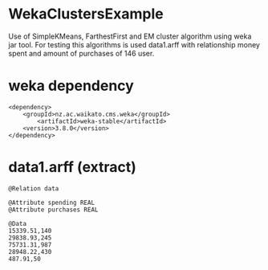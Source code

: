 # WekaClustersExample
Use of SimpleKMeans, FarthestFirst and EM cluster algorithm using weka jar tool. 
For testing this algorithms is used data1.arff with relationship money spent and amount of purchases of 146 user.
# weka dependency
```
<dependency>
	<groupId>nz.ac.waikato.cms.weka</groupId>
		<artifactId>weka-stable</artifactId>
	<version>3.8.0</version>
</dependency>
```
# data1.arff (extract)
```
@Relation data

@Attribute spending REAL
@Attribute purchases REAL

@Data
15339.51,140
29838.93,245
75731.31,987
28948.22,430
487.91,50
```
